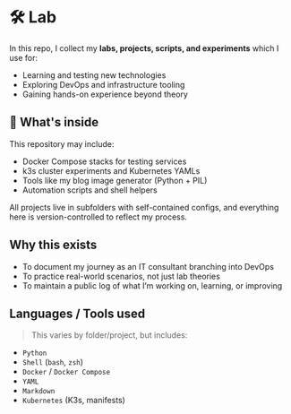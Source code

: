 # 🛠️ Lab

In this repo, I collect my **labs, projects, scripts, and experiments** which I use for:

- Learning and testing new technologies
- Exploring DevOps and infrastructure tooling
- Gaining hands-on experience beyond theory

## 🧪 What's inside

This repository may include:

- Docker Compose stacks for testing services
- k3s cluster experiments and Kubernetes YAMLs
- Tools like my blog image generator (Python + PIL)
- Automation scripts and shell helpers

All projects live in subfolders with self-contained configs, and everything here is version-controlled to reflect my process.

## Why this exists

- To document my journey as an IT consultant branching into DevOps
- To practice real-world scenarios, not just lab theories
- To maintain a public log of what I’m working on, learning, or improving

## Languages / Tools used

> This varies by folder/project, but includes:

- `Python`
- `Shell` (`bash`, `zsh`)
- `Docker` / `Docker Compose`
- `YAML`
- `Markdown`
- `Kubernetes` (K3s, manifests)
